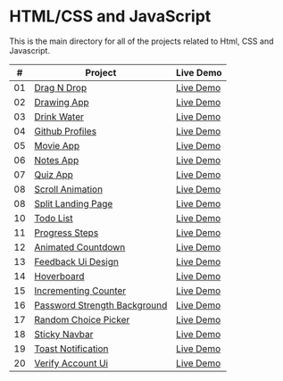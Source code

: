 # HTML/CSS and JavaScript

This is the main directory for all of the projects related to Html, CSS and Javascript.

|  #  | Project                                                                                                                        | Live Demo                                                                        |
| :-: | ------------------------------------------------------------------------------------------------------------------------------ | -------------------------------------------------------------------------------- |
| 01  | [Drag N Drop](https://github.com/DevilsAutumn/Hacktoberfest22/tree/main/Web/Html%2CCSS%2CJavascript/drag-n-drop)               | [Live Demo](https://50projects50days.com/projects/drag-n-drop/)                  |
| 02  | [Drawing App](https://github.com/DevilsAutumn/Hacktoberfest22/tree/main/Web/Html%2CCSS%2CJavascript/drawing-app)               | [Live Demo](https://50projects50days.com/projects/drawing-app/)                  |
| 03  | [Drink Water](https://github.com/DevilsAutumn/Hacktoberfest22/tree/main/Web/Html%2CCSS%2CJavascript/drink-water)               | [Live Demo](https://50projects50days.com/projects/drink-water/)                  |
| 04  | [Github Profiles](https://github.com/DevilsAutumn/Hacktoberfest22/tree/main/Web/Html%2CCSS%2CJavascript/github-profiles)       | [Live Demo](https://50projects50days.com/projects/github-profiles/)              |
| 05  | [Movie App](https://github.com/DevilsAutumn/Hacktoberfest22/tree/main/Web/Html%2CCSS%2CJavascript/movie-app)                   | [Live Demo](https://50projects50days.com/projects/movie-app/)                    |
| 06  | [Notes App](https://github.com/DevilsAutumn/Hacktoberfest22/tree/main/Web/Html%2CCSS%2CJavascript/notes-app)                   | [Live Demo](https://50projects50days.com/projects/notes-app/)                    |
| 07  | [Quiz App](https://github.com/DevilsAutumn/Hacktoberfest22/tree/main/Web/Html%2CCSS%2CJavascript/quiz-app)                     | [Live Demo](https://50projects50days.com/projects/quiz-app/)                     |
| 08  | [Scroll Animation](https://github.com/DevilsAutumn/Hacktoberfest22/tree/main/Web/Html%2CCSS%2CJavascript/scroll-animation)     | [Live Demo](https://50projects50days.com/projects/scroll-animation/)             |
| 08  | [Split Landing Page](https://github.com/DevilsAutumn/Hacktoberfest22/tree/main/Web/Html%2CCSS%2CJavascript/split-landing-page) | [Live Demo](https://50projects50days.com/projects/split-landing-page/)           |
| 10  | [Todo List](https://github.com/DevilsAutumn/Hacktoberfest22/tree/main/Web/Html%2CCSS%2CJavascript/todo-list)                   | [Live Demo](https://50projects50days.com/projects/todo-list/)                    |
| 11  | [Progress Steps](https://github.com/bradtraversy/50projects50days/tree/master/progress-steps)                                  | [Live Demo](https://50projects50days.com/projects/progress-steps/)               |
| 12  | [Animated Countdown](https://github.com/bradtraversy/50projects50days/tree/master/animated-countdown)                          | [Live Demo](https://50projects50days.com/projects/animated-countdown/)           |
| 13  | [Feedback Ui Design](https://github.com/bradtraversy/50projects50days/tree/master/feedback-ui-design)                          | [Live Demo](https://50projects50days.com/projects/feedback-ui-design/)           |
| 14  | [Hoverboard](https://github.com/bradtraversy/50projects50days/tree/master/hoverboard)                                          | [Live Demo](https://50projects50days.com/projects/hoverboard/)                   |
| 15  | [Incrementing Counter](https://github.com/bradtraversy/50projects50days/tree/master/incrementing-counter)                      | [Live Demo](https://50projects50days.com/projects/incrementing-counter/)         |
| 16  | [Password Strength Background](https://github.com/bradtraversy/50projects50days/tree/master/password-strength-background)      | [Live Demo](https://50projects50days.com/projects/password-strength-background/) |
| 17  | [Random Choice Picker](https://github.com/bradtraversy/50projects50days/tree/master/random-choice-picker)                      | [Live Demo](https://50projects50days.com/projects/random-choice-picker/)         |
| 18  | [Sticky Navbar](https://github.com/bradtraversy/50projects50days/tree/master/sticky-navigation)                                | [Live Demo](https://50projects50days.com/projects/sticky-navbar/)                |
| 19  | [Toast Notification](https://github.com/bradtraversy/50projects50days/tree/master/toast-notification)                          | [Live Demo](https://50projects50days.com/projects/toast-notification/)           |
| 20  | [Verify Account Ui](https://github.com/bradtraversy/50projects50days/tree/master/verify-account-ui)                            | [Live Demo](https://50projects50days.com/projects/verify-account-ui/)            |
